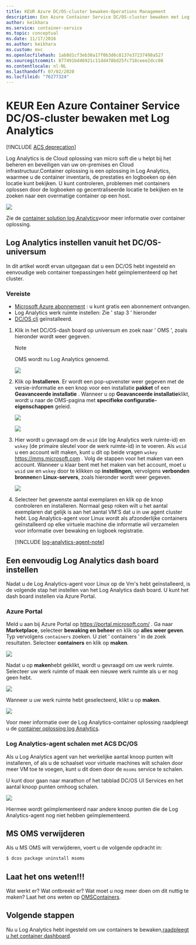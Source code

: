 ```yaml
---
title: KEUR Azure DC/OS-cluster bewaken-Operations Management
description: Een Azure Container Service DC/OS-cluster bewaken met Log Analytics.
author: keikhara
ms.service: container-service
ms.topic: conceptual
ms.date: 11/17/2016
ms.author: keikhara
ms.custom: mvc
ms.openlocfilehash: 1ab8d1cf3eb38a17f0b3d6c8137e37237498a527
ms.sourcegitcommit: 877491bd46921c11dd478bd25fc718ceee2dcc08
ms.contentlocale: nl-NL
ms.lasthandoff: 07/02/2020
ms.locfileid: "76277324"
---
```

# <a name="deprecated-monitor-an-azure-container-service-dcos-cluster-with-log-analytics"></a>KEUR Een Azure Container Service DC/OS-cluster bewaken met Log Analytics

[!INCLUDE [ACS deprecation](../../../includes/container-service-deprecation.md)]

Log Analytics is de Cloud oplossing van micro soft die u helpt bij het beheren en beveiligen van uw on-premises en Cloud infrastructuur.Container oplossing is een oplossing in Log Analytics, waarmee u de container inventaris, de prestaties en logboeken op één locatie kunt bekijken. U kunt controleren, problemen met containers oplossen door de logboeken op gecentraliseerde locatie te bekijken en te zoeken naar een overmatige container op een host.

![](media/container-service-monitoring-oms/image1.png)

Zie de [container solution log Analytics](../../azure-monitor/insights/containers.md)voor meer informatie over container oplossing.

## <a name="setting-up-log-analytics-from-the-dcos-universe"></a>Log Analytics instellen vanuit het DC/OS-universum


In dit artikel wordt ervan uitgegaan dat u een DC/OS hebt ingesteld en eenvoudige web container toepassingen hebt geïmplementeerd op het cluster.

### <a name="pre-requisite"></a>Vereiste
- [Microsoft Azure abonnement](https://azure.microsoft.com/free/) : u kunt gratis een abonnement ontvangen.  
- Log Analytics werk ruimte instellen: Zie ' stap 3 ' hieronder
- [DC/OS cli](https://docs.mesosphere.com/1.12/cli) geïnstalleerd.

1. Klik in het DC/OS-dash board op universum en zoek naar ' OMS ', zoals hieronder wordt weer gegeven.

   >[!NOTE]
   >OMS wordt nu Log Analytics genoemd.

   ![](media/container-service-monitoring-oms/image2.png)

2. Klik op **Installeren**. Er wordt een pop-upvenster weer gegeven met de versie-informatie en een knop voor een installatie **pakket** of een **Geavanceerde installatie** . Wanneer u op **Geavanceerde installatie**klikt, wordt u naar de OMS-pagina met **specifieke configuratie-eigenschappen** geleid.

   ![](media/container-service-monitoring-oms/image3.png)

   ![](media/container-service-monitoring-oms/image4.png)

3. Hier wordt u gevraagd om de `wsid` (de log Analytics werk ruimte-id) en `wskey` (de primaire sleutel voor de werk ruimte-id) in te voeren. Als `wsid` u een account wilt maken, kunt u dit op beide vragen `wskey` <https://mms.microsoft.com> .
   Volg de stappen voor het maken van een account. Wanneer u klaar bent met het maken van het account, moet u `wsid` uw en `wskey` door te klikken op **instellingen**, vervolgens **verbonden bronnen**en **Linux-servers**, zoals hieronder wordt weer gegeven.

   ![](media/container-service-monitoring-oms/image5.png)

4. Selecteer het gewenste aantal exemplaren en klik op de knop controleren en installeren. Normaal gesp roken wilt u het aantal exemplaren dat gelijk is aan het aantal VM'S dat u in uw agent cluster hebt. Log Analytics-agent voor Linux wordt als afzonderlijke containers geïnstalleerd op elke virtuele machine die informatie wil verzamelen voor informatie over bewaking en logboek registratie.

   [!INCLUDE [log-analytics-agent-note](../../../includes/log-analytics-agent-note.md)] 

## <a name="setting-up-a-simple-log-analytics-dashboard"></a>Een eenvoudig Log Analytics dash board instellen

Nadat u de Log Analytics-agent voor Linux op de Vm's hebt geïnstalleerd, is de volgende stap het instellen van het Log Analytics dash board. U kunt het dash board instellen via Azure Portal.

### <a name="azure-portal"></a>Azure Portal 

Meld u aan bij Azure Portal op <https://portal.microsoft.com/> . Ga naar **Marketplace**, selecteer **bewaking en beheer** en klik op **alles weer geven**. Typ vervolgens `containers` zoeken. U ziet ' containers ' in de zoek resultaten. Selecteer **containers** en klik op **maken**.

![](media/container-service-monitoring-oms/image9.png)

Nadat u op **maken**hebt geklikt, wordt u gevraagd om uw werk ruimte. Selecteer uw werk ruimte of maak een nieuwe werk ruimte als u er nog geen hebt.

![](media/container-service-monitoring-oms/image10.PNG)

Wanneer u uw werk ruimte hebt geselecteerd, klikt u op **maken**.

![](media/container-service-monitoring-oms/image11.png)

Voor meer informatie over de Log Analytics-container oplossing raadpleegt u de [container oplossing log Analytics](../../azure-monitor/insights/containers.md).

### <a name="how-to-scale-log-analytics-agent-with-acs-dcos"></a>Log Analytics-agent schalen met ACS DC/OS 

Als u Log Analytics agent van het werkelijke aantal knoop punten wilt installeren, of als u de schaalset voor virtuele machines wilt schalen door meer VM toe te voegen, kunt u dit doen door de `msoms` service te schalen.

U kunt door gaan naar marathon of het tabblad DC/OS UI Services en het aantal knoop punten omhoog schalen.

![](media/container-service-monitoring-oms/image12.PNG)

Hiermee wordt geïmplementeerd naar andere knoop punten die de Log Analytics-agent nog niet hebben geïmplementeerd.

## <a name="uninstall-ms-oms"></a>MS OMS verwijderen

Als u MS OMS wilt verwijderen, voert u de volgende opdracht in:

```bash
$ dcos package uninstall msoms
```

## <a name="let-us-know"></a>Laat het ons weten!!!
Wat werkt er? Wat ontbreekt er? Wat moet u nog meer doen om dit nuttig te maken? Laat het ons weten op <a href="mailto:OMSContainers@microsoft.com">OMSContainers</a>.

## <a name="next-steps"></a>Volgende stappen

 Nu u Log Analytics hebt ingesteld om uw containers te bewaken,[raadpleegt u het container dashboard](../../azure-monitor/insights/containers.md).
